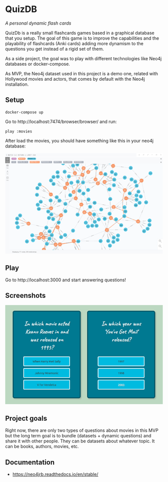 # QuizDB

_A personal dynamic flash cards_

QuizDb is a really small flashcards games based in a graphical database that you setup.
The goal of this game is to improve the capabilities and the playability of
flashcards (Anki cards) adding more dynamism to the questions you get instead of a rigid set of them.

As a side project, the goal was to play with different technologies like Neo4j databases or docker-compose.

As MVP, the Neo4j dataset used in this project is a demo one, related with Hollywood movies and actors,
that comes by default with the Neo4j installation.

## Setup

```
docker-compose up
```

Go to http://localhost:7474/browser/browser/ and run:

```
play :movies
```

After load the movies, you should have something like this in your neo4j
database:

![](./docs/movies.png)

## Play

Go to http://localhost:3000 and start answering questions!

## Screenshots

![](./docs/questions.png)

## Project goals

Right now, there are only two types of questions about movies in this MVP but
the long term goal is to bundle (datasets + dynamic questions) and share it
with other people. They can be datasets about whatever topic. It
can be books, authors, movies, etc.

## Documentation

- https://neo4jrb.readthedocs.io/en/stable/
